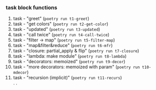 ### task block functions   
1. task - "greet" (`poetry run t1-greet`)  
2. task - "get colors" (`poetry run t2-get-color`)  
3. task - "updated" (`poetry run t3-updated`)  
4. task - "call twice" (`poetry run t4-call-twice`)  
5. task - "filter -> map" (`poetry run t5-filter-map`)  
6. task - "map&filter&reduce" (`poetry run t6-mfr`)  
7. task - "closure: partial_apply & flip" (`poetry run t7-closure`)  
8. task - "lambda: make module" (`poetry run t8-lambda`)  
9. task - "decorators: memoized" (`poetry run t9-decor`)  
10. task - "more decorators: memoized with param" (`poetry run t10-mdecor`)  
11. task - "recursion (implicit)" (`poetry run t11-recurs`)  
. . 
